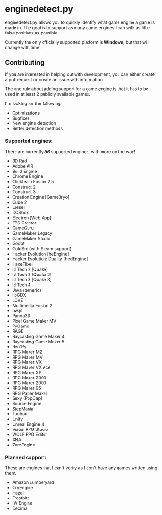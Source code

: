 # enginedetect.py

enginedetect.py allows you to quickly identify what game engine a game is made in. The goal is to support as many game engines I can with as little false positives as possible.

Currently the only officially supported platform is **Windows**, but that will change with time.

## Contributing

If you are interested in helping out with development, you can either create a pull request or create an issue with information.

The one rule about adding support for a game engine is that it has to be used in at least 2 publicly available games.

I'm looking for the following:

- Optimizations
- Bugfixes
- New engine detection
- Better detection methods

### Supported engines:

There are currently ***56*** supported engines, with more on the way!

- 3D Rad
- Adobe AIR
- Build Engine
- Chrome Engine
- Clickteam Fusion 2.5
- Construct 2
- Construct 3
- Creation Engine [GameBryo]
- Cube 2
- Diesel
- DOSbox
- Electron [Web App]
- FPS Creator
- GameGuru
- GameMaker Legacy
- GameMaker Studio
- Godot
- GoldSrc (with Steam support)
- Hacker Evolution [heEngine]
- Hacker Evolution: Duality [hedEngine]
- HaxeFlixel
- id Tech 2 [Quake]
- id Tech 2 [Quake 2]
- id Tech 3 [Quake 3]
- id Tech 4
- Java (generic)
- libGDX
- LOVE
- Multimedia Fusion 2
- nw.js
- Panda3D
- Pixel Game Maker MV
- PyGame
- RAGE
- Raycasting Game Maker 4
- Raycasting Game Maker 5
- Ren'Py
- RPG Maker MZ
- RPG Maker MV
- RPG Maker VX
- RPG Maker VX Ace
- RPG Maker XP
- RPG Maker 2003
- RPG Maker 2000
- RPG Maker 95
- RPG Paper Maker
- Sexy (PopCap)
- Source Engine
- StepMania
- Touhou
- Unity
- Unreal Engine 4
- Visual RPG Studio
- WOLF RPG Editor
- XNA
- ZeroEngine

### Planned support:

These are engines that I can't verify as I don't have any games written using them.

- Amazon Lumberyard
- CryEngine
- Hazel
- Frostbite
- IW Engine
- Decima
